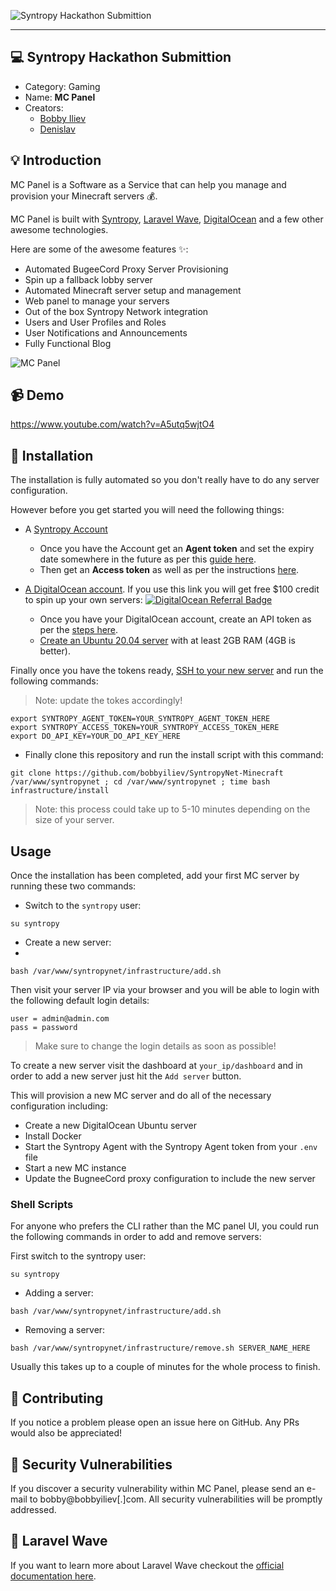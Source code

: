 ![Syntropy Hackathon Submittion](https://imgur.com/trT9KF5.png)

---

## 💻 Syntropy Hackathon Submittion

* Category: Gaming
* Name: **MC Panel**
* Creators:
    * [Bobby Iliev](https://twitter.com/bobbyiliev_)
    * [Denislav](https://twitter.com/asciiden)

## 💡 Introduction

MC Panel is a Software as a Service that can help you manage and provision your Minecraft servers 💰. 

MC Panel is built with [Syntropy](https://syntropystack.com), [Laravel Wave](https://wave.devdojo.com), [DigitalOcean](https://m.do.co/c/2a9bba940f39) and a few other awesome technologies. 

Here are some of the awesome features ✨:

 - Automated BugeeCord Proxy Server Provisioning
 - Spin up a fallback lobby server
 - Automated Minecraft server setup and management
 - Web panel to manage your servers
 - Out of the box Syntropy Network integration
 - Users and User Profiles and Roles
 - User Notifications and Announcements
 - Fully Functional Blog

![MC Panel](https://user-images.githubusercontent.com/21223421/122522736-f56ba180-d01e-11eb-8e65-5d812190be47.png)

## 📹 Demo

https://www.youtube.com/watch?v=A5utq5wjtO4


## 📜 Installation

The installation is fully automated so you don't really have to do any server configuration. 

However before you get started you will need the following things:

* A [Syntropy Account](https://syntropystack.com)
  * Once you have the Account get an **Agent token** and set the expiry date somewhere in the future as per this [guide here](https://docs.syntropystack.com/docs/get-your-agent-token).
  * Then get an **Access token** as well as per the instructions [here](https://docs.syntropystack.com/docs/access-tokens).

* [A DigitalOcean account](https://m.do.co/c/2a9bba940f39). If you use this link you will get free $100 credit to spin up your own servers:
[![DigitalOcean Referral Badge](https://web-platforms.sfo2.digitaloceanspaces.com/WWW/Badge%203.svg)](https://www.digitalocean.com/?refcode=2a9bba940f39&utm_campaign=Referral_Invite&utm_medium=Referral_Program&utm_source=badge)

  * Once you have your DigitalOcean account, create an API token as per the [steps here](https://docs.digitalocean.com/reference/api/create-personal-access-token/).
  * [Create an Ubuntu 20.04 server](https://docs.digitalocean.com/products/droplets/how-to/create/) with at least 2GB RAM (4GB is better).

Finally once you have the tokens ready, [SSH to your new server](https://docs.digitalocean.com/products/droplets/how-to/connect-with-ssh/) and run the following commands:

> Note: update the tokes accordingly!

```
export SYNTROPY_AGENT_TOKEN=YOUR_SYNTROPY_AGENT_TOKEN_HERE
export SYNTROPY_ACCESS_TOKEN=YOUR_SYNTROPY_ACCESS_TOKEN_HERE
export DO_API_KEY=YOUR_DO_API_KEY_HERE
```

* Finally clone this repository and run the install script with this command:

```
git clone https://github.com/bobbyiliev/SyntropyNet-Minecraft /var/www/syntropynet ; cd /var/www/syntropynet ; time bash infrastructure/install
```

> Note: this process could take up to 5-10 minutes depending on the size of your server.

## Usage

Once the installation has been completed, add your first MC server by running these two commands:

* Switch to the `syntropy` user:

```
su syntropy
```

* Create a new server:
* 
```
bash /var/www/syntropynet/infrastructure/add.sh
```


Then visit your server IP via your browser and you will be able to login with the following default login details:

```
user = admin@admin.com
pass = password
```

> Make sure to change the login details as soon as possible!

To create a new server visit the dashboard at `your_ip/dashboard` and in order to add a new server just hit the `Add server` button.

This will provision a new MC server and do all of the necessary configuration including:

* Create a new DigitalOcean Ubuntu server
* Install Docker
* Start the Syntropy Agent with the Syntropy Agent token from your `.env` file
* Start a new MC instance
* Update the BugneeCord proxy configuration to include the new server

### Shell Scripts

For anyone who prefers the CLI rather than the MC panel UI, you could run the following commands in order to add and remove servers:

First switch to the syntropy user:

```
su syntropy
```

* Adding a server:

```
bash /var/www/syntropynet/infrastructure/add.sh
```

* Removing a server:

```
bash /var/www/syntropynet/infrastructure/remove.sh SERVER_NAME_HERE
```

Usually this takes up to a couple of minutes for the whole process to finish.

## 🤲 Contributing

If you notice a problem please open an issue here on GitHub. Any PRs would also be appreciated!

## 🔐 Security Vulnerabilities

If you discover a security vulnerability within MC Panel, please send an e-mail to bobby@bobbyiliev[.]com. All security vulnerabilities will be promptly addressed.

## 🌊 Laravel Wave

If you want to learn more about Laravel Wave checkout the [official documentation here](https://wave.devdojo.com/docs).
